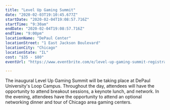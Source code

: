 ```yaml
---
title: "Level Up Gaming Summit"
date: "2020-02-03T19:10:45.677Z"
startDate: "2020-02-04T19:08:57.716Z"
startTime: "9:30am"
endDate: "2020-02-04T19:08:57.716Z"
endTime: "9:00pm"
locationName: "DePaul Center"
locationStreet: "1 East Jackson Boulevard"
locationCity: "Chicago"
locationState: "IL"
cost: "$35 - $80"
eventUrl: "https://www.eventbrite.com/e/level-up-gaming-summit-registration-86771179935"

---
```


The inaugural Level Up Gaming Summit will be taking place at DePaul University's Loop Campus. Throughout the day, attendees will have the opportunity to attend breakout sessions, a keynote lunch, and network. In the evening, attendees have the opportunity to attend an optional networking dinner and tour of Chicago area gaming centers.

